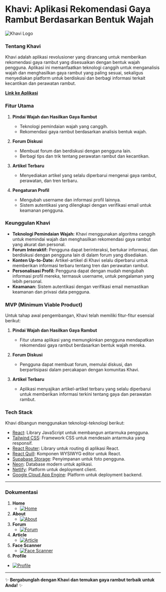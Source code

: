 

# Khavi: Aplikasi Rekomendasi Gaya Rambut Berdasarkan Bentuk Wajah

![Khavi Logo](https://khass.netlify.app/images/khavi-logo.png)

### Tentang Khavi

Khavi adalah aplikasi revolusioner yang dirancang untuk memberikan rekomendasi gaya rambut yang disesuaikan dengan bentuk wajah pengguna. Aplikasi ini memanfaatkan teknologi canggih untuk menganalisis wajah dan menghasilkan gaya rambut yang paling sesuai, sekaligus menyediakan platform untuk berdiskusi dan berbagi informasi terkait kecantikan dan perawatan rambut.

**[Link ke Aplikasi](https://khass.netlify.app/)**

### Fitur Utama

1. **Pindai Wajah dan Hasilkan Gaya Rambut**
   - Teknologi pemindaian wajah yang canggih.
   - Rekomendasi gaya rambut berdasarkan analisis bentuk wajah.
   
2. **Forum Diskusi**
   - Membuat forum dan berdiskusi dengan pengguna lain.
   - Berbagi tips dan trik tentang perawatan rambut dan kecantikan.
   
3. **Artikel Terbaru**
   - Menyediakan artikel yang selalu diperbarui mengenai gaya rambut, perawatan, dan tren terbaru.
   
4. **Pengaturan Profil**
   - Mengubah username dan informasi profil lainnya.
   - Sistem autentikasi yang dilengkapi dengan verifikasi email untuk keamanan pengguna.

### Keunggulan Khavi

- **Teknologi Pemindaian Wajah:** Khavi menggunakan algoritma canggih untuk memindai wajah dan menghasilkan rekomendasi gaya rambut yang akurat dan personal.
- **Forum Interaktif:** Pengguna dapat berinteraksi, bertukar informasi, dan berdiskusi dengan pengguna lain di dalam forum yang disediakan.
- **Konten Up-to-Date:** Artikel-artikel di Khavi selalu diperbarui untuk memberikan informasi terbaru tentang tren dan perawatan rambut.
- **Personalisasi Profil:** Pengguna dapat dengan mudah mengubah informasi profil mereka, termasuk username, untuk pengalaman yang lebih personal.
- **Keamanan:** Sistem autentikasi dengan verifikasi email memastikan keamanan dan privasi data pengguna.

### MVP (Minimum Viable Product)

Untuk tahap awal pengembangan, Khavi telah memiliki fitur-fitur esensial berikut:

1. **Pindai Wajah dan Hasilkan Gaya Rambut**
   - Fitur utama aplikasi yang memungkinkan pengguna mendapatkan rekomendasi gaya rambut berdasarkan bentuk wajah mereka.

2. **Forum Diskusi**
   - Pengguna dapat membuat forum, memulai diskusi, dan berpartisipasi dalam percakapan dengan komunitas Khavi.

3. **Artikel Terbaru**
   - Aplikasi menyajikan artikel-artikel terbaru yang selalu diperbarui untuk memberikan informasi terkini tentang gaya dan perawatan rambut.

### Tech Stack

Khavi dibangun menggunakan teknologi-teknologi berikut:

- [React](https://reactjs.org/): Library JavaScript untuk membangun antarmuka pengguna.
- [Tailwind CSS](https://tailwindcss.com/): Framework CSS untuk mendesain antarmuka yang responsif.
- [React Router](https://reactrouter.com/): Library untuk routing di aplikasi React.
- [React Quill](https://www.npmjs.com/package/react-quill): Komponen WYSIWYG editor untuk React.
- [Supabase Storage](https://supabase.io/docs/guides/storage): Penyimpanan untuk foto pengguna.
- [Neon](https://neon.tech/): Database modern untuk aplikasi.
- [Netlify](https://www.netlify.com/): Platform untuk deployment client.
- [Google Cloud App Engine](https://cloud.google.com/appengine): Platform untuk deployment backend.

---

### Dokumentasi
1. **Home**
   - [![Home](https://img.youtube.com/vi/ijIItiHN4js/0.jpg)](https://www.youtube.com/watch?v=ijIItiHN4js)
2. **About**
   - [![About](https://img.youtube.com/vi/PPcu2bJsZic/0.jpg)](https://www.youtube.com/watch?v=PPcu2bJsZic)
4. **Forum**
   - [![Forum](https://img.youtube.com/vi/u4T1HDafAMc/0.jpg)](https://www.youtube.com/watch?v=u4T1HDafAMc)
6. **Article**
   - [![Article](https://img.youtube.com/vi/kNwqUJ13SWY/0.jpg)](https://www.youtube.com/watch?v=kNwqUJ13SWY)
8. **Face Scanner**
   - [![Face Scanner](https://img.youtube.com/vi/i9tCkaeEi0E/0.jpg)](https://www.youtube.com/watch?v=i9tCkaeEi0E)
10. **Profile**
   - [![Profile](https://img.youtube.com/vi/Bl1Gg5eWYUk/0.jpg)](https://www.youtube.com/watch?v=Bl1Gg5eWYUk)

---
✨ **Bergabunglah dengan Khavi dan temukan gaya rambut terbaik untuk Anda!** ✨
